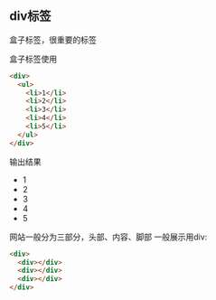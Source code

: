 ## div标签

盒子标签，很重要的标签

盒子标签使用

```html
<div>
  <ul>
    <li>1</li>
    <li>2</li>
    <li>3</li>
    <li>4</li>
    <li>5</li>
  </ul>
</div>
```

输出结果

* 1
* 2
* 3
* 4
* 5


网站一般分为三部分，头部、内容、脚部
一般展示用div:

```html
<div>
  <div></div>
  <div></div>
  <div></div>
</div>
```
